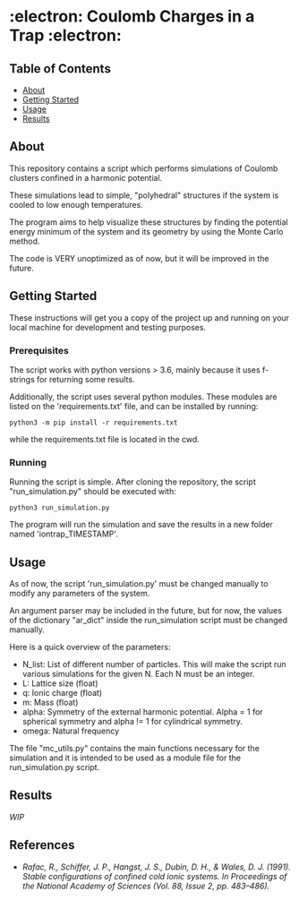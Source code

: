 # :electron: Coulomb Charges in a Trap :electron:

## Table of Contents

- [About](#about)
- [Getting Started](#getting_started)
- [Usage](#usage)
- [Results](#results)

## About <a name = "about"></a>
This repository contains a script which performs simulations of Coulomb clusters confined in a harmonic potential.

These simulations lead to simple, "polyhedral" structures if the system
is cooled to low enough temperatures.

The program aims to help visualize these structures by finding the potential
energy minimum of the system and its geometry by using the Monte Carlo
method.

The code is VERY unoptimized as of now, but it will be improved in the future.


## Getting Started <a name = "getting_started"></a>

These instructions will get you a copy of the project up and running on your local machine for development and testing purposes. 

### Prerequisites

The script works with python versions > 3.6, mainly because it uses f-strings for returning some results.

Additionally, the script uses several python modules. These modules are
listed on the 'requirements.txt' file, and can be installed by running:

```
python3 -m pip install -r requirements.txt 
```
while the requirements.txt file is located in the cwd.

### Running

Running the script is simple.
After cloning the repository, the script "run_simulation.py" should be executed with:

```
python3 run_simulation.py
```
The program will run the simulation and save the results in a new folder named 'iontrap_TIMESTAMP'.


## Usage <a name = "usage"></a>
As of now, the script 'run_simulation.py' must be changed manually to 
modify any parameters of the system.

An argument parser may be included in the future, but for now, the values
of the dictionary "ar_dict" inside the run_simulation script must be changed
manually.

Here is a quick overview of the parameters:

- N_list: List of different number of particles. This will make the script run various simulations for the given N. Each N must be an integer.
- L: Lattice size (float)
- q: Ionic charge (float)
- m: Mass (float)
- alpha: Symmetry of the external harmonic potential. Alpha = 1 for spherical
symmetry and alpha != 1 for cylindrical symmetry.
- omega: Natural frequency

The file "mc_utils.py" contains the main functions necessary for the simulation
and it is intended to be used as a module file for the run_simulation.py script.

## Results <a name = "results"></a>

*WIP*

## References <a name = "references"></a>
- *Rafac, R., Schiffer, J. P., Hangst, J. S., Dubin, D. H., & Wales, D. J. (1991). Stable configurations of confined cold ionic systems. In Proceedings of the National Academy of Sciences (Vol. 88, Issue 2, pp. 483–486).*